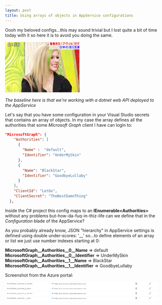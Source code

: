 ```yaml
---
layout: post
title: Using arrays of objects in AppService configurations
---
```


Oooh my beloved configs...this may sound trivial but I lost quite a bit of time today with it so here it is to avoid you doing the same.

![](https://raw.githubusercontent.com/jmolla31/jmolla31.github.io/master/images/avril-heart-hands.gif)


*The baseline here is that we're working with a dotnet web API deployed to the AppService*

Let's say that you have some configuration in your Visual Studio secrets that contains an array of objects. In my case the array defines all the authorities that some *Microsoft Graph* client I have can login to:

```json
"MicrosoftGraph": {
    "Authorities": [
      {
        "Name" :  "default",
        "Identifier": "UnderMySkin"
      },
      {
        "Name": "BlackStar",
        "Identifier": "GoodbyeLullaby"
      }
    ],
    "ClientId": "LetGo",
    "ClientSecret": "TheBestDamnThing"
  },
```

Inside the C# project this config maps to an **IEnumerable\<Authorities\>** without any problems but-how-da-fuq-in-thiz-life can we define that in the *Configuration* blade of the AppService?

As you probably already know, JSON "hierarchy" in AppService settings is defined using double under-scores: '__' so...to define elements of an array or list we just use number indexes starting at 0:

**MicrosoftGraph__Authorities__0__Name** => default
**MicrosoftGraph__Authorities__0__Identifier** => UnderMySkin
**MicrosoftGraph__Authorities__1__Name** => BlackStar
**MicrosoftGraph__Authorities__1__Identifier** => GoodbyeLullaby

Screenshot from the Azure portal:

![](https://raw.githubusercontent.com/jmolla31/jmolla31.github.io/master/images/azure_config_1.PNG)